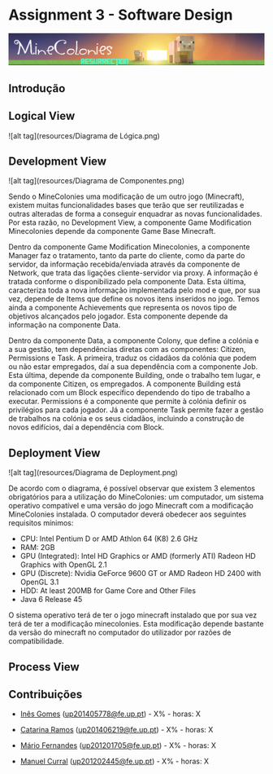 # Assignment 3 - Software Design #

![alt tag](resources/minecolonies.png)

## Introdução ##

## Logical View ##

![alt tag](resources/Diagrama de Lógica.png)

## Development View ##

![alt tag](resources/Diagrama de Componentes.png)

Sendo o MineColonies uma modificação de um outro jogo (Minecraft), existem muitas funcionalidades bases que terão que ser reutilizadas e outras alteradas de forma a conseguir enquadrar as novas funcionalidades. Por esta razão, no Development View, a componente Game Modification Minecolonies depende da componente Game Base Minecraft.

Dentro da componente Game Modification Minecolonies, a componente Manager faz o tratamento, tanto da parte do cliente, como da parte do servidor, da informação recebida/enviada através da componente de Network, que trata das ligações cliente-servidor via proxy. A informação é tratada conforme o disponibilizado pela componente Data. Esta última, caracteriza toda a nova informação implementada pelo mod e que, por sua vez, depende de Items que define os novos itens inseridos no jogo. Temos ainda a componente Achievements que representa os novos tipo de objetivos alcançados pelo jogador. Esta componente depende da informação na componente Data.
	
Dentro da componente Data, a componente Colony, que define a colónia e a sua gestão, tem dependências diretas com as componentes: Citizen, Permissions e Task. A primeira, traduz os cidadãos da colónia que podem ou não estar empregados, daí a sua dependência com a componente Job. Esta última, depende da componente Building, onde o trabalho tem lugar, e da componente Citizen, os empregados. A componente Building está relacionado com um Block específico dependendo do tipo de trabalho a executar. Permissions é a componente que permite à colónia definir os privilégios para cada jogador. Já a componente Task permite fazer a gestão de trabalhos na colónia e os seus cidadãos, incluindo a construção de novos edifícios, daí a dependência com Block.

## Deployment View ##

![alt tag](resources/Diagrama de Deployment.png)

De acordo com o diagrama, é possível observar que existem 3 elementos obrigatórios para a utilização do MineColonies: um computador, um sistema operativo compatível e uma versão do jogo Minecraft com a modificação MineColonies instalada. O computador deverá obedecer aos seguintes requisitos mínimos:

* CPU: Intel Pentium D or AMD Athlon 64 (K8) 2.6 GHz
* RAM: 2GB
* GPU (Integrated): Intel HD Graphics or AMD (formerly ATI) Radeon HD Graphics with OpenGL 2.1
* GPU (Discrete): Nvidia GeForce 9600 GT or AMD Radeon HD 2400 with OpenGL 3.1
* HDD: At least 200MB for Game Core and Other Files
* Java 6 Release 45

O sistema operativo terá de ter o jogo minecraft instalado que por sua vez terá de ter a modificação minecolonies. Esta modificação depende bastante da versão do minecraft no computador do utilizador por razões de compatibilidade.

## Process View ##

## Contribuições ##

* [Inês Gomes](https://github.com/inesgomes) (up201405778@fe.up.pt) - X% - horas: X

* [Catarina Ramos](https://github.com/catramos96) (up201406219@fe.up.pt) - X% - horas: X

* [Mário Fernandes](https://github.com/MarioFernandes73) (up201201705@fe.up.pt) - X% - horas: X

* [Manuel Curral](https://github.com/Camolas)  (up201202445@fe.up.pt) - X% - horas: X
